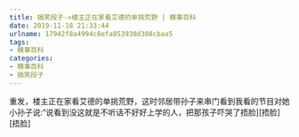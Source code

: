 ```yaml
---
title: 搞笑段子->楼主正在家看艾德的单挑荒野 | 糗事百科
date: 2019-11-18 21:33:44
urlname: 17942f8a4994c8efa853930d308cbaa5
tags: 
- 糗事百科
categories:
- 糗事百科
- 搞笑段子
---
```

重发，楼主正在家看艾德的单挑荒野，这时邻居带孙子来串门看到我看的节目对她小孙子说:“说看到没这就是不听话不好好上学的人，把那孩子吓哭了捂脸][捂脸][捂脸]



